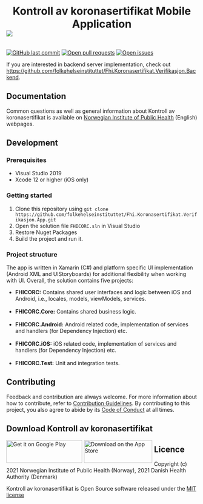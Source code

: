 <h1 align="center"> Kontroll av koronasertifikat Mobile Application <br/><img style="margin-right: 1%; margin-bottom: 0.5em; float: left;" src="https://github.com/folkehelseinstituttet/Fhi.Koronasertifikat.Verifikasjon.App/blob/feature/README/FHICORC/Resources/Logo.png"> </h1>
<br/>

[![GitHub last commit](https://img.shields.io/github/last-commit/folkehelseinstituttet/Fhi.Koronasertifikat.Verifikasjon.App)](https://github.com/folkehelseinstituttet/Fhi.Koronasertifikat.Verifikasjon.App/commits)
[![Open pull requests](https://img.shields.io/github/issues-pr/folkehelseinstituttet/Fhi.Koronasertifikat.Verifikasjon.App)](https://github.com/folkehelseinstituttet/Fhi.Koronasertifikat.Verifikasjon.App/pulls)
[![Open issues](https://img.shields.io/github/issues/folkehelseinstituttet/Fhi.Koronasertifikat.Verifikasjon.App)](https://github.com/folkehelseinstituttet/Fhi.Koronasertifikat.Verifikasjon.App/issues)

If you are interested in backend server implementation, check out https://github.com/folkehelseinstituttet/Fhi.Koronasertifikat.Verifikasjon.Backend.

## Documentation

Common questions as well as general information about Kontroll av koronasertifikat is available on [Norwegian Institute of Public Health](https://www.helsenorge.no/koronasertifikat/) (English) webpages.


## Development
### Prerequisites
- Visual Studio 2019
- Xcode 12 or higher (iOS only)

### Getting started
1. Clone this repository using `git clone https://github.com/folkehelseinstituttet/Fhi.Koronasertifikat.Verifikasjon.App.git`
2. Open the solution file `FHICORC.sln` in Visual Studio
3. Restore Nuget Packages
4. Build the project and run it.

### Project structure
The app is written in Xamarin (C#) and platform specific UI implementation (Android XML and UIStoryboards) for additional flexibility when working with UI.
Overall, the solution contains five projects:
- **FHICORC:** Contains shared user interfaces and logic between iOS and Android, i.e., locales, models, viewModels, services.<br/><br/>
- **FHICORC.Core:** Contains shared business logic. <br/><br/>
- **FHICORC.Android:** Android related code, implementation of services and handlers (for Dependency Injection) etc.<br/><br/>
- **FHICORC.iOS:** iOS related code, implementation of services and handlers (for Dependency Injection) etc.<br/><br/>
- **FHICORC.Test:** Unit and integration tests.

## Contributing
Feedback and contribution are always welcome. For more information about how to contribute, refer to [Contribution Guidelines](CONTRIBUTING.md). By contributing to this project, you also agree to abide by its [Code of Conduct](CODE_OF_CONDUCT.md) at all times.

## Download Kontroll av koronasertifikat
<a href="https://play.google.com/store/apps/details?id=no.fhi.KoronasertifikatKontrollapp&gl"><img style="margin-right: 1%; margin-bottom: 0.5em; float: left;" src="https://www.helsenorge.no/globalassets/mobilapp/badges/google-play-badge-en.png" width="200" height="60" alt="Get it on Google Play"></a>
<a href="https://apps.apple.com/no/app/kontroll-av-koronasertifikat/id1568677698"><img style="margin-right: 1%; margin-bottom: 0.5em; float: left;" src="https://www.helsenorge.no/globalassets/mobilapp/badges/apple-app-store-badge-en.png" width="180" height="60" alt="Download on the App Store"></a>


## Licence
Copyright (c) 2021 Norwegian Institute of Public Health (Norway), 2021 Danish Health Authority (Denmark)

Kontroll av koronasertifikat is Open Source software released under the [MIT license](LICENSE.md)



